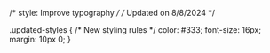 /* style: Improve typography */
/* Updated on 8/8/2024 */

.updated-styles {
  /* New styling rules */
  color: #333;
  font-size: 16px;
  margin: 10px 0;
}